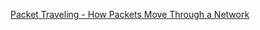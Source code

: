 
[Packet Traveling - How Packets Move Through a Network](https://www.youtube.com/watch?v=rYodcvhh7b8)  
